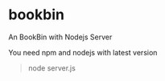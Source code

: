 # bookbin

An BookBin with Nodejs Server

You need npm and nodejs with latest version

> node server.js
